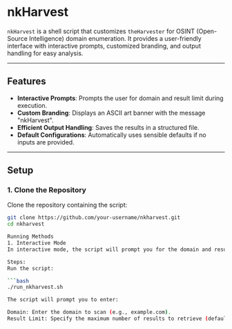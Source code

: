 # nkHarvest

`nkHarvest` is a shell script that customizes `theHarvester` for OSINT (Open-Source Intelligence) domain enumeration. It provides a user-friendly interface with interactive prompts, customized branding, and output handling for easy analysis.

---

## Features

- **Interactive Prompts**: Prompts the user for domain and result limit during execution.
- **Custom Branding**: Displays an ASCII art banner with the message "nkHarvest".
- **Efficient Output Handling**: Saves the results in a structured file.
- **Default Configurations**: Automatically uses sensible defaults if no inputs are provided.

---

## Setup

### 1. Clone the Repository

Clone the repository containing the script:

```bash
git clone https://github.com/your-username/nkharvest.git
cd nkharvest

Running Methods
1. Interactive Mode
In interactive mode, the script will prompt you for the domain and result limit during execution.

Steps:
Run the script:

```bash
./run_nkharvest.sh

The script will prompt you to enter:

Domain: Enter the domain to scan (e.g., example.com).
Result Limit: Specify the maximum number of results to retrieve (default: 500).
